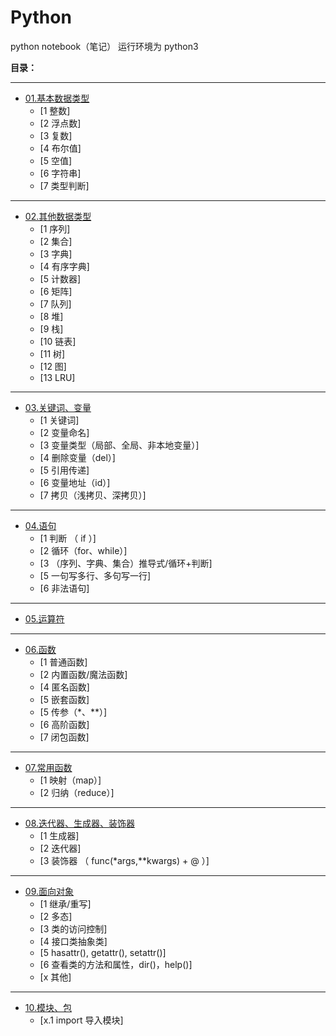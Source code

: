 # Python
python notebook（笔记）
运行环境为 python3


**目录：**

------------------------------------------------
* [01.基本数据类型](/Python/01.基本数据类型.md)
  - [1 整数]
  - [2 浮点数]
  - [3 复数]
  - [4 布尔值]
  - [5 空值]
  - [6 字符串]
  - [7 类型判断]

------------------------------------------------
* [02.其他数据类型](/Python/02.其他数据类型.md)
  - [1 序列]
  - [2 集合]
  - [3 字典]
  - [4 有序字典]
  - [5 计数器]
  - [6 矩阵]
  - [7 队列]
  - [8 堆]
  - [9 栈]
  - [10 链表]
  - [11 树]
  - [12 图]
  - [13 LRU]

------------------------------------------------
* [03.关键词、变量](/Python/03.关键词、变量.md)
  - [1 关键词]
  - [2 变量命名]
  - [3 变量类型（局部、全局、非本地变量）]
  - [4 删除变量（del）]
  - [5 引用传递]
  - [6 变量地址（id）]
  - [7 拷贝（浅拷贝、深拷贝）]

------------------------------------------------
* [04.语句](/Python/04.语句.md)
  - [1 判断 （ if ）]
  - [2 循环（for、while）]
  - [3 （序列、字典、集合）推导式/循环+判断]
  - [5 一句写多行、多句写一行]
  - [6 非法语句]


------------------------------------------------
* [05.运算符](/Python/05.运算符.md)



------------------------------------------------
* [06.函数](/Python/06.函数.md)
  - [1 普通函数]
  - [2 内置函数/魔法函数]
  - [4 匿名函数]
  - [5 嵌套函数]
  - [5 传参（*、**）]
  - [6 高阶函数]
  - [7 闭包函数]


------------------------------------------------
* [07.常用函数](/Python/07.常用函数.md)
  - [1 映射（map）]
  - [2 归纳（reduce）]


------------------------------------------------
* [08.迭代器、生成器、装饰器](/Python/08.迭代器、生成器、装饰器.md)
  - [1 生成器]
  - [2 迭代器]
  - [3 装饰器 （ func(*args,**kwargs) + @ ）]


------------------------------------------------
* [09.面向对象](/Python/09.面向对象.md)
  - [1 继承/重写]
  - [2 多态]
  - [3 类的访问控制]
  - [4 接口类抽象类]
  - [5 hasattr(), getattr(), setattr()]
  - [6 查看类的方法和属性，dir()，help()]
  - [x 其他]

------------------------------------------------
* [10.模块、包](/Python/10.模块、包.md)
  - [x.1 import 导入模块]

